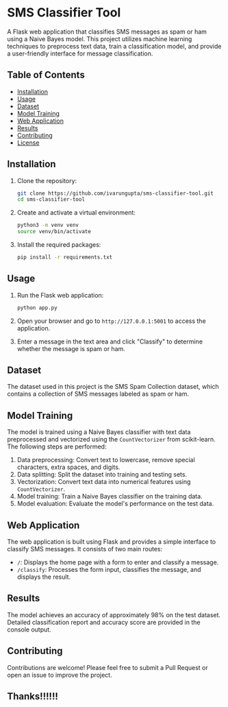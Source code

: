 # SMS Classifier Tool

A Flask web application that classifies SMS messages as spam or ham using a Naive Bayes model. This project utilizes machine learning techniques to preprocess text data, train a classification model, and provide a user-friendly interface for message classification.

## Table of Contents

- [Installation](#installation)
- [Usage](#usage)
- [Dataset](#dataset)
- [Model Training](#model-training)
- [Web Application](#web-application)
- [Results](#results)
- [Contributing](#contributing)
- [License](#license)

## Installation

1. Clone the repository:
    ```bash
    git clone https://github.com/ivarungupta/sms-classifier-tool.git
    cd sms-classifier-tool
    ```

2. Create and activate a virtual environment:
    ```bash
    python3 -m venv venv
    source venv/bin/activate
    ```

3. Install the required packages:
    ```bash
    pip install -r requirements.txt
    ```

## Usage

1. Run the Flask web application:
    ```bash
    python app.py
    ```

2. Open your browser and go to `http://127.0.0.1:5001` to access the application.

3. Enter a message in the text area and click "Classify" to determine whether the message is spam or ham.

## Dataset

The dataset used in this project is the SMS Spam Collection dataset, which contains a collection of SMS messages labeled as spam or ham.

## Model Training

The model is trained using a Naive Bayes classifier with text data preprocessed and vectorized using the `CountVectorizer` from scikit-learn. The following steps are performed:

1. Data preprocessing: Convert text to lowercase, remove special characters, extra spaces, and digits.
2. Data splitting: Split the dataset into training and testing sets.
3. Vectorization: Convert text data into numerical features using `CountVectorizer`.
4. Model training: Train a Naive Bayes classifier on the training data.
5. Model evaluation: Evaluate the model's performance on the test data.

## Web Application

The web application is built using Flask and provides a simple interface to classify SMS messages. It consists of two main routes:

- `/`: Displays the home page with a form to enter and classify a message.
- `/classify`: Processes the form input, classifies the message, and displays the result.

## Results

The model achieves an accuracy of approximately 98% on the test dataset. Detailed classification report and accuracy score are provided in the console output.

## Contributing

Contributions are welcome! Please feel free to submit a Pull Request or open an issue to improve the project.

## Thanks!!!!!!

